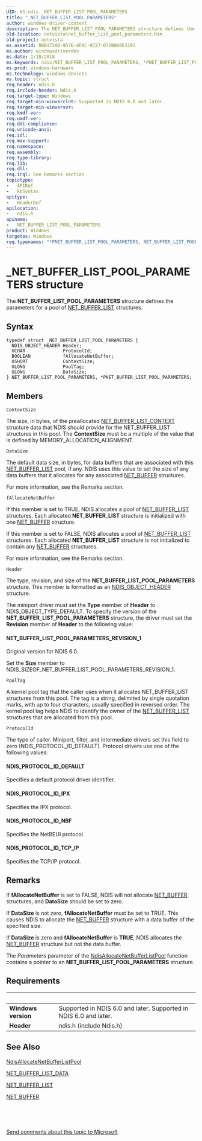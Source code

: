 ```yaml
---
UID: NS:ndis._NET_BUFFER_LIST_POOL_PARAMETERS
title: "_NET_BUFFER_LIST_POOL_PARAMETERS"
author: windows-driver-content
description: The NET_BUFFER_LIST_POOL_PARAMETERS structure defines the parameters for a pool of NET_BUFFER_LIST structures.
old-location: netvista\net_buffer_list_pool_parameters.htm
old-project: netvista
ms.assetid: DBB172A0-957E-4FAC-9727-D72B060E3193
ms.author: windowsdriverdev
ms.date: 1/18/2018
ms.keywords: ndis/NET_BUFFER_LIST_POOL_PARAMETERS, *PNET_BUFFER_LIST_POOL_PARAMETERS, NET_BUFFER_LIST_POOL_PARAMETERS, _NET_BUFFER_LIST_POOL_PARAMETERS, PNET_BUFFER_LIST_POOL_PARAMETERS, ndis/PNET_BUFFER_LIST_POOL_PARAMETERS, NET_BUFFER_LIST_POOL_PARAMETERS structure [Network Drivers Starting with Windows Vista], PNET_BUFFER_LIST_POOL_PARAMETERS structure pointer [Network Drivers Starting with Windows Vista], netvista.net_buffer_list_pool_parameters
ms.prod: windows-hardware
ms.technology: windows-devices
ms.topic: struct
req.header: ndis.h
req.include-header: Ndis.h
req.target-type: Windows
req.target-min-winverclnt: Supported in NDIS 6.0 and later.
req.target-min-winversvr: 
req.kmdf-ver: 
req.umdf-ver: 
req.ddi-compliance: 
req.unicode-ansi: 
req.idl: 
req.max-support: 
req.namespace: 
req.assembly: 
req.type-library: 
req.lib: 
req.dll: 
req.irql: See Remarks section
topictype:
-	APIRef
-	kbSyntax
apitype:
-	HeaderDef
apilocation:
-	ndis.h
apiname:
-	NET_BUFFER_LIST_POOL_PARAMETERS
product: Windows
targetos: Windows
req.typenames: "*PNET_BUFFER_LIST_POOL_PARAMETERS, NET_BUFFER_LIST_POOL_PARAMETERS"
---
```


# _NET_BUFFER_LIST_POOL_PARAMETERS structure
The <b>NET_BUFFER_LIST_POOL_PARAMETERS</b> structure defines the parameters for a pool of <a href="..\ndis\ns-ndis-_net_buffer_list.md">NET_BUFFER_LIST</a> structures.

## Syntax
````
typedef struct _NET_BUFFER_LIST_POOL_PARAMETERS {
  NDIS_OBJECT_HEADER Header;
  UCHAR              ProtocolId;
  BOOLEAN            fAllocateNetBuffer;
  USHORT             ContextSize;
  ULONG              PoolTag;
  ULONG              DataSize;
} NET_BUFFER_LIST_POOL_PARAMETERS, *PNET_BUFFER_LIST_POOL_PARAMETERS;
````

## Members


`ContextSize`

The size, in bytes, of the preallocated 
       <a href="..\ndis\ns-ndis-_net_buffer_list_context.md">NET_BUFFER_LIST_CONTEXT</a> structure
       data that NDIS should provide for the NET_BUFFER_LIST structures in this pool. The 
       <b>ContextSize</b> must be a multiple of the value that is defined by MEMORY_ALLOCATION_ALIGNMENT.

`DataSize`

The default data size, in bytes, for data buffers that are associated with this 
       <a href="..\ndis\ns-ndis-_net_buffer_list.md">NET_BUFFER_LIST</a> pool, if any. NDIS uses
       this value to set the size of any data buffers that it allocates for any associated 
       <a href="..\ndis\ns-ndis-_net_buffer.md">NET_BUFFER</a> structures. 
       

For more information, see the Remarks section.

`fAllocateNetBuffer`

If this member is set to TRUE, NDIS allocates a pool of <a href="..\ndis\ns-ndis-_net_buffer_list.md">NET_BUFFER_LIST</a> structures. Each allocated <b>NET_BUFFER_LIST</b> structure is initialized with one 
       <a href="..\ndis\ns-ndis-_net_buffer.md">NET_BUFFER</a> structure. 

If this member is set to FALSE, NDIS allocates a pool of <a href="..\ndis\ns-ndis-_net_buffer_list.md">NET_BUFFER_LIST</a> structures. Each allocated <b>NET_BUFFER_LIST</b> structure is not initialized  to contain any 
       <a href="..\ndis\ns-ndis-_net_buffer.md">NET_BUFFER</a> structures.

For more information, see the Remarks section.

`Header`

The type, revision, and size of the <b>NET_BUFFER_LIST_POOL_PARAMETERS</b> structure. This member is formatted as an <a href="..\ntddndis\ns-ntddndis-_ndis_object_header.md">NDIS_OBJECT_HEADER</a> structure.

The miniport driver must set the <b>Type</b> member of <b>Header</b> to NDIS_OBJECT_TYPE_DEFAULT. To specify the version of the <b>NET_BUFFER_LIST_POOL_PARAMETERS</b> structure, the driver must set the <b>Revision</b> member of <b>Header</b> to the following value: 




#### NET_BUFFER_LIST_POOL_PARAMETERS_REVISION_1

Original version for NDIS 6.0.

Set the <b>Size</b> member to NDIS_SIZEOF_NET_BUFFER_LIST_POOL_PARAMETERS_REVISION_1.

`PoolTag`

A kernel pool tag that the caller uses when it allocates NET_BUFFER_LIST structures from this
       pool. The tag is a string, delimited by single quotation marks, with up to four characters, usually
       specified in reversed order. The kernel pool tag helps NDIS to identify the owner of the
       <a href="..\ndis\ns-ndis-_net_buffer_list.md">NET_BUFFER_LIST</a> structures that are allocated from this pool.

`ProtocolId`

The type of caller. Miniport, filter, and intermediate drivers set this field to zero
       (NDIS_PROTOCOL_ID_DEFAULT). Protocol drivers use one of the following values:
       




#### NDIS_PROTOCOL_ID_DEFAULT

Specifies a default protocol driver identifier.


#### NDIS_PROTOCOL_ID_IPX

Specifies the IPX protocol.


#### NDIS_PROTOCOL_ID_NBF

Specifies the NetBEUI protocol.


#### NDIS_PROTOCOL_ID_TCP_IP

Specifies the TCP/IP protocol.

## Remarks
If 
       <b>fAllocateNetBuffer</b> is set to FALSE, NDIS will not allocate <a href="..\ndis\ns-ndis-_net_buffer.md">NET_BUFFER</a> structures, and 
       <b>DataSize</b> should be set to zero.

If 
       <b>DataSize</b> is not zero, 
       <b>fAllocateNetBuffer</b> must be set to TRUE. This causes NDIS to allocate the <a href="..\ndis\ns-ndis-_net_buffer.md">NET_BUFFER</a> structure with a data buffer
       of the specified size.

If 
       <b>DataSize</b> is zero and 
       <b>fAllocateNetBuffer</b> is <b>TRUE</b>, NDIS allocates the <a href="..\ndis\ns-ndis-_net_buffer.md">NET_BUFFER</a> structure but not the data
       buffer.

The <i>Parameters</i> parameter of the <a href="..\ndis\nf-ndis-ndisallocatenetbufferlistpool.md">NdisAllocateNetBufferListPool</a> function contains a pointer to an <b>NET_BUFFER_LIST_POOL_PARAMETERS</b> structure.

## Requirements
| &nbsp; | &nbsp; |
| ---- |:---- |
| **Windows version** | Supported in NDIS 6.0 and later. Supported in NDIS 6.0 and later. |
| **Header** | ndis.h (include Ndis.h) |

## See Also

<a href="..\ndis\nf-ndis-ndisallocatenetbufferlistpool.md">NdisAllocateNetBufferListPool</a>

<a href="..\ndis\ns-ndis-_net_buffer_list_data.md">NET_BUFFER_LIST_DATA</a>

<a href="..\ndis\ns-ndis-_net_buffer_list.md">NET_BUFFER_LIST</a>

<a href="..\ndis\ns-ndis-_net_buffer.md">NET_BUFFER</a>

 

 

<a href="mailto:wsddocfb@microsoft.com?subject=Documentation%20feedback [netvista\netvista]:%20NET_BUFFER_LIST_POOL_PARAMETERS structure%20 RELEASE:%20(1/18/2018)&amp;body=%0A%0APRIVACY STATEMENT%0A%0AWe use your feedback to improve the documentation. We don't use your email address for any other purpose, and we'll remove your email address from our system after the issue that you're reporting is fixed. While we're working to fix this issue, we might send you an email message to ask for more info. Later, we might also send you an email message to let you know that we've addressed your feedback.%0A%0AFor more info about Microsoft's privacy policy, see http://privacy.microsoft.com/en-us/default.aspx." title="Send comments about this topic to Microsoft">Send comments about this topic to Microsoft</a>